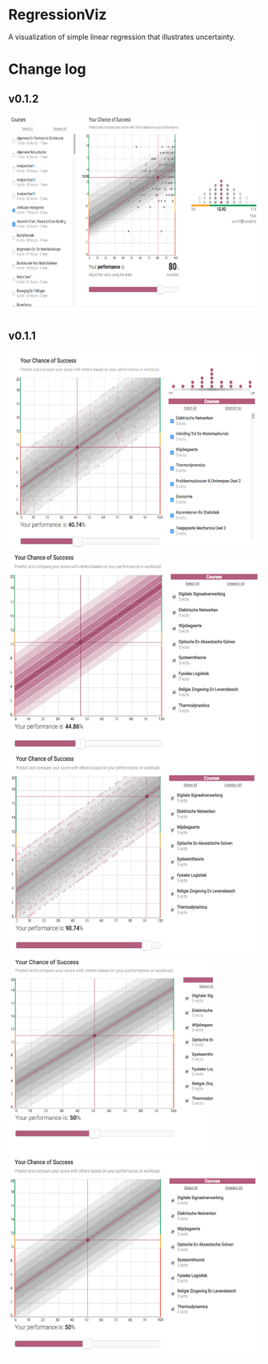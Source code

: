 # RegressionViz

A visualization of simple linear regression that illustrates uncertainty.

# Change log

## v0.1.2

<img src="public/scs2.png" height="400px">

## v0.1.1

<img src="public/sc11.png" height="400px">
<img src="public/sc12.png" height="400px">
<img src="public/sc13.png" height="400px">
<img src="public/sc14.png" height="400px">
<img src="public/sc15.png" height="400px">
